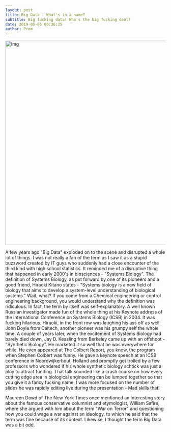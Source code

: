 ```yaml
---
layout: post
title: Big Data - What's in a name?
subtitle: Big fucking data! Wha's the big fucking deal?
date: 2019-05-05 00:36:25
author: Prem
---
```


<div class="block">
          <left><img src="{{ site.baseurl }}/img/ml1.jpg" alt="Img" style="width:640px;"/></left>
          </div>

A few years ago "Big Data" exploded on to the scene and disrupted a whole lot of things. I was not really a fan of the term as I saw it as a stupid buzzword created by IT guys who suddenly had a close encounter of the third kind with high school statistics. It reminded me of a disruptive thing that happened in early 2000's in biosciences - "Systems Biology". The definition of Systems Biology, as put forward by one of its pioneers and a good friend, Hiraoki Kitano states - "Systems biology is a new field of biology that aims to develop a system-level understanding of biological systems." Wait, what? If you come from a Chemical engineering or control engineering background, you would understand why the definition was ridiculous. In fact, the term by itself was self-explanatory. A well known Russian investigator made fun of the whole thing at his Keynote address of the International Conference on Systems Biology (ICSB) in 2004. It was fucking hilarious. Hiraoki, in the front row was laughing his ass off as well. John Doyle from Caltech, another pioneer was his grumpy self the whole time. A couple of years later, when the excitement of Systems Biology had barely died down, Jay D. Keasling from Berkeley came up with an offshoot - "Synthetic Biology". He marketed it so well that he was everywhere for while. He even appeared at The Colbert Report, you know, the program when Stephen Colbert was funny. He gave a keynote speech at an ICSB conference in Noordwijkerhout, Holland and promptly got trolled by a few professors who wondered if his whole synthetic biology schtick was just a ploy to attract funding. That talk sounded like a crash course on how every cutting edge area in biological engineering can be lumped together so that you give it a fancy fucking name. I was more focused on the number of slides he was rapidly editing live during the presentation - Mad skills that! 

Maureen Dowd of The New York Times once mentioned an interesting story about the famous conservative columnist and etymologist, William Safire, where she argued with him about the term "War on Terror" and questioning how you could wage a war against an ideology, to which he said that the term was fine because of its context. Likewise, I thought the term Big Data was a bit odd.
